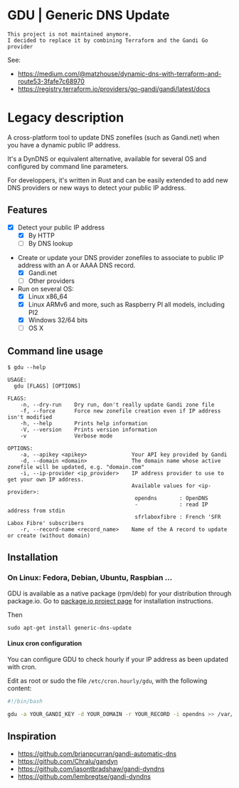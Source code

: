 # GDU | Generic DNS Update

    This project is not maintained anymore.
    I decided to replace it by combining Terraform and the Gandi Go provider

See:
- https://medium.com/@matzhouse/dynamic-dns-with-terraform-and-route53-3fafe7c68970
- https://registry.terraform.io/providers/go-gandi/gandi/latest/docs

# Legacy description

A cross-platform tool to update DNS zonefiles (such as Gandi.net) when you have a dynamic public IP address.

It's a DynDNS or equivalent alternative, available for several OS and configured by command line parameters.

For developpers, it's written in Rust and can be easily extended to add new DNS providers or new ways to detect your public IP address.

## Features

- [x] Detect your public IP address
  - [x] By HTTP
  - [ ] By DNS lookup

- Create or update your DNS provider zonefiles to associate to public IP address with an A or AAAA DNS record.
  - [x] Gandi.net
  - [ ] Other providers

- Run on several OS:
  - [x] Linux x86_64
  - [x] Linux ARMv6 and more, such as Raspberry PI all models, including PI2
  - [x] Windows 32/64 bits
  - [ ] OS X

## Command line usage

```
$ gdu --help

USAGE:
  gdu [FLAGS] [OPTIONS]

FLAGS:
    -n, --dry-run    Dry run, don't really update Gandi zone file
    -f, --force      Force new zonefile creation even if IP address isn't modified
    -h, --help       Prints help information
    -V, --version    Prints version information
    -v               Verbose mode

OPTIONS:
    -a, --apikey <apikey>              Your API key provided by Gandi
    -d, --domain <domain>              The domain name whose active zonefile will be updated, e.g. "domain.com"
    -i, --ip-provider <ip_provider>    IP address provider to use to get your own IP address.
                                       Available values for <ip-provider>:
                                        opendns       : OpenDNS
                                        -             : read IP address from stdin
                                        sfrlaboxfibre : French 'SFR Labox Fibre' subscribers
    -r, --record-name <record_name>    Name of the A record to update or create (without domain)

```

## Installation

### On Linux: Fedora, Debian, Ubuntu, Raspbian ...

GDU is available as a native package (rpm/deb) for your distribution through package.io.
Go to [package.io project page](https://packagecloud.io/dlecan/generic-dns-update/install) for installation instructions.

Then

```
sudo apt-get install generic-dns-update
```

#### Linux cron configuration

You can configure GDU to check hourly if your IP address as been updated with cron.

Edit as root or sudo the file `/etc/cron.hourly/gdu`, with the following content:

```bash
#!/bin/bash

gdu -a YOUR_GANDI_KEY -d YOUR_DOMAIN -r YOUR_RECORD -i opendns >> /var/log/gdu.log 2>&1

```

## Inspiration
- https://github.com/brianpcurran/gandi-automatic-dns
- https://github.com/Chralu/gandyn
- https://github.com/jasontbradshaw/gandi-dyndns
- https://github.com/lembregtse/gandi-dyndns
